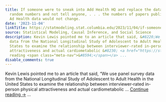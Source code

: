 ```yaml
---
title: If someone were to sneak into Add Health HQ and replace the data there with
  random numbers and not tell anyone, . . . the numbers of papers publishing from
  Ad Health data would not change.
date: '2023-11-04'
linkTitle: https://statmodeling.stat.columbia.edu/2023/11/04/if-someone-were-to-sneak-into-add-health-hq-and-replace-the-data-there-with-random-numbers-and-not-tell-anyone-the-numbers-of-papers-publishing-from-ad-health-data-would-not-change/
source: Statistical Modeling, Causal Inference, and Social Science
description: Kevin Lewis pointed me to an article that said, &#8220;We use panel survey
  data from the National Longitudinal Study of Adolescent to Adult Health in the United
  States to examine the relationship between interviewer-rated in-person physical
  attractiveness and actual cardiometabolic &#8230; <a href="https://statmodeling.stat.columbia.edu/2023/11/04/if-someone-were-to-sneak-into-add-health-hq-and-replace-the-data-there-with-random-numbers-and-not-tell-anyone-the-numbers-of-papers-publishing-from-ad-health-data-would-not-change/">Continue
  reading <span class="meta-nav">&#8594;</span></a> ...
disable_comments: true
---
```

Kevin Lewis pointed me to an article that said, &#8220;We use panel survey data from the National Longitudinal Study of Adolescent to Adult Health in the United States to examine the relationship between interviewer-rated in-person physical attractiveness and actual cardiometabolic &#8230; <a href="https://statmodeling.stat.columbia.edu/2023/11/04/if-someone-were-to-sneak-into-add-health-hq-and-replace-the-data-there-with-random-numbers-and-not-tell-anyone-the-numbers-of-papers-publishing-from-ad-health-data-would-not-change/">Continue reading <span class="meta-nav">&#8594;</span></a> ...